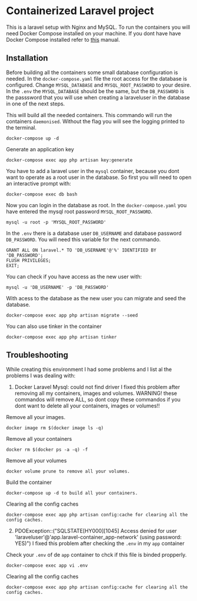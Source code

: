 # Containerized Laravel project

This is a laravel setup with Nginx and MySQL. To run the containers you will need Docker Compose installed on your machine. If you dont have have Docker Compose installed refer to [this](https://docs.docker.com/compose/install/) manual.

## Installation

Before building all the containers some small database configuration is needed. In the `docker-compose.yaml` file the root access for the database is configured. Change `MYSQL_DATABASE` and `MYSQL_ROOT_PASSWORD` to your desire. In the `.env` the `MYSQL_DATABASE` should be the same, but the `DB_PASSWORD` is the passsword that you will use when creating a laraveluser in the database in one of the next steps. 

This will build all the needed containers. This commando will run the containers `daemonised`. Without the flag you will see the logging printed to the terminal.

``` 
docker-compose up -d
```

Generate an application key

```
docker-compose exec app php artisan key:generate
```

You have to add a laravel user in the `mysql` container, because you dont want to operate as a root user in the database. So first you will need to open an interactive prompt with:

``` 
docker-compose exec db bash
```

Now you can login in the database as root. In the `docker-compose.yaml` you have entered the mysql root password `MYSQL_ROOT_PASSWORD`.

``` 
mysql -u root -p 'MYSQL_ROOT_PASSWORD'
```

In the `.env` there is a database user `DB_USERNAME` and database password `DB_PASSWORD`. You will need this variable for the next commando.

``` 
GRANT ALL ON laravel.* TO 'DB_USERNAME'@'%' IDENTIFIED BY 'DB_PASSWORD';
FLUSH PRIVILEGES;
EXIT;
```

You can check if you have access as the new user with:

``` 
mysql -u 'DB_USERNAME' -p 'DB_PASSWORD'
```

With acess to the database as the new user you can migrate and seed the database.

``` 
docker-compose exec app php artisan migrate --seed
```

You can also use tinker in the container

``` 
docker-compose exec app php artisan tinker
```

## Troubleshooting

While creating this environment I had some problems and I list al the problems I was dealing with:

1. Docker Laravel Mysql: could not find driver
I fixed this problem after removing all my containers, images and volumes. WARNING! these commandos will remove ALL, so dont copy these commandos if you dont want to delete all your containers, images or volumes!!

Remove all your images.
``` 
docker image rm $(docker image ls -q) 
```
Remove all your containers
```
docker rm $(docker ps -a -q) -f
```
Remove all your volumes
```
docker volume prune to remove all your volumes.
```
Build the container
```
docker-compose up -d to build all your containers.
```
Clearing all the config caches
```
docker-compose exec app php artisan config:cache for clearing all the config caches.
```

2. PDOException::("SQLSTATE[HY000][1045] Access denied for user 'laraveluser'@'app.laravel-container_app-network' (using password: YES)")
I fixed this problem after checking the `.env` in my `app` container

Check your `.env` of de `app` container to chck if this file is binded propperly.
```
docker-compose exec app vi .env
```
Clearing all the config caches
```
docker-compose exec app php artisan config:cache for clearing all the config caches.
```
